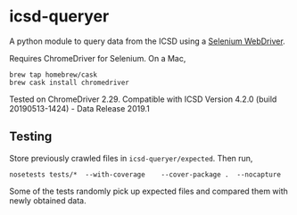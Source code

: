 # icsd-queryer
A python module to query data from the ICSD using a [Selenium WebDriver](http://selenium-python.readthedocs.io/).

Requires ChromeDriver for Selenium. On a Mac,

```
brew tap homebrew/cask
brew cask install chromedriver
```
Tested on ChromeDriver 2.29.
Compatible with ICSD Version 4.2.0 (build 20190513-1424) - Data Release 2019.1

## Testing

Store previously crawled files in `icsd-queryer/expected`.
Then run,

```
nosetests tests/*  --with-coverage    --cover-package .  --nocapture
```

Some of the tests randomly pick up expected files and compared them with newly obtained data.

